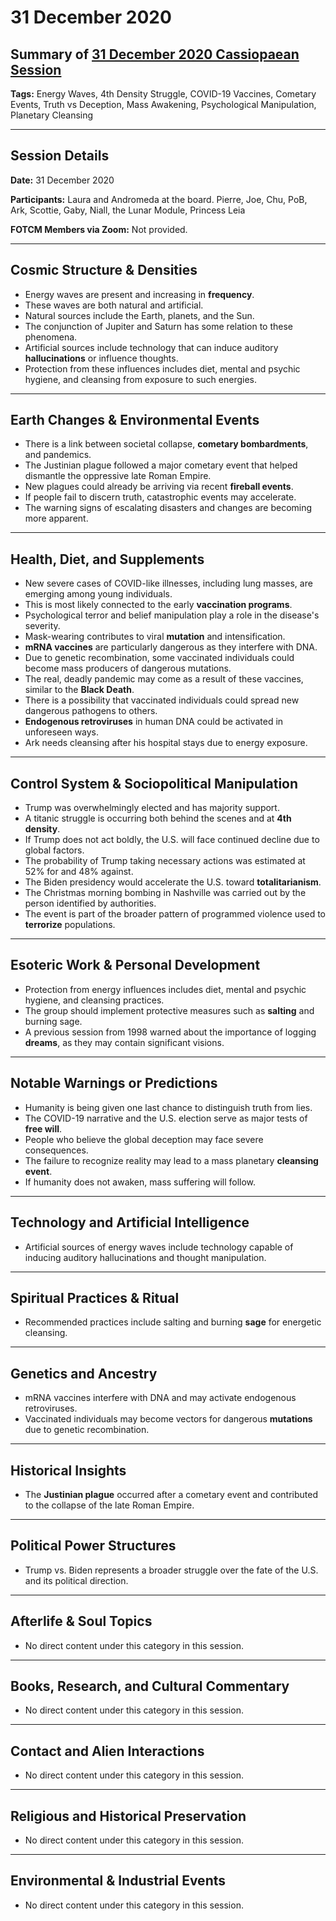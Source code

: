 # 31 December 2020

## Summary of [31 December 2020 Cassiopaean Session](https://cassiopaea.org/forum/threads/session-31-december-2020.49951/)

**Tags:** Energy Waves, 4th Density Struggle, COVID-19 Vaccines, Cometary Events, Truth vs Deception, Mass Awakening, Psychological Manipulation, Planetary Cleansing

---

## Session Details

**Date:** 31 December 2020

**Participants:** Laura and Andromeda at the board. Pierre, Joe, Chu, PoB, Ark, Scottie, Gaby, Niall, the Lunar Module, Princess Leia

**FOTCM Members via Zoom:** Not provided.

---

## Cosmic Structure & Densities

- Energy waves are present and increasing in **frequency**.
- These waves are both natural and artificial.
- Natural sources include the Earth, planets, and the Sun.
- The conjunction of Jupiter and Saturn has some relation to these phenomena.
- Artificial sources include technology that can induce auditory **hallucinations** or influence thoughts.
- Protection from these influences includes diet, mental and psychic hygiene, and cleansing from exposure to such energies.

---

## Earth Changes & Environmental Events

- There is a link between societal collapse, **cometary bombardments**, and pandemics.
- The Justinian plague followed a major cometary event that helped dismantle the oppressive late Roman Empire.
- New plagues could already be arriving via recent **fireball events**.
- If people fail to discern truth, catastrophic events may accelerate.
- The warning signs of escalating disasters and changes are becoming more apparent.

---

## Health, Diet, and Supplements

- New severe cases of COVID-like illnesses, including lung masses, are emerging among young individuals.
- This is most likely connected to the early **vaccination programs**.
- Psychological terror and belief manipulation play a role in the disease's severity.
- Mask-wearing contributes to viral **mutation** and intensification.
- **mRNA vaccines** are particularly dangerous as they interfere with DNA.
- Due to genetic recombination, some vaccinated individuals could become mass producers of dangerous mutations.
- The real, deadly pandemic may come as a result of these vaccines, similar to the **Black Death**.
- There is a possibility that vaccinated individuals could spread new dangerous pathogens to others.
- **Endogenous retroviruses** in human DNA could be activated in unforeseen ways.
- Ark needs cleansing after his hospital stays due to energy exposure.

---

## Control System & Sociopolitical Manipulation

- Trump was overwhelmingly elected and has majority support.
- A titanic struggle is occurring both behind the scenes and at **4th density**.
- If Trump does not act boldly, the U.S. will face continued decline due to global factors.
- The probability of Trump taking necessary actions was estimated at 52% for and 48% against.
- The Biden presidency would accelerate the U.S. toward **totalitarianism**.
- The Christmas morning bombing in Nashville was carried out by the person identified by authorities.
- The event is part of the broader pattern of programmed violence used to **terrorize** populations.

---

## Esoteric Work & Personal Development

- Protection from energy influences includes diet, mental and psychic hygiene, and cleansing practices.
- The group should implement protective measures such as **salting** and burning sage.
- A previous session from 1998 warned about the importance of logging **dreams**, as they may contain significant visions.

---

## Notable Warnings or Predictions

- Humanity is being given one last chance to distinguish truth from lies.
- The COVID-19 narrative and the U.S. election serve as major tests of **free will**.
- People who believe the global deception may face severe consequences.
- The failure to recognize reality may lead to a mass planetary **cleansing event**.
- If humanity does not awaken, mass suffering will follow.

---

## Technology and Artificial Intelligence

- Artificial sources of energy waves include technology capable of inducing auditory hallucinations and thought manipulation.

---

## Spiritual Practices & Ritual

- Recommended practices include salting and burning **sage** for energetic cleansing.

---

## Genetics and Ancestry

- mRNA vaccines interfere with DNA and may activate endogenous retroviruses.
- Vaccinated individuals may become vectors for dangerous **mutations** due to genetic recombination.

---

## Historical Insights

- The **Justinian plague** occurred after a cometary event and contributed to the collapse of the late Roman Empire.

---

## Political Power Structures

- Trump vs. Biden represents a broader struggle over the fate of the U.S. and its political direction.



---
## Afterlife & Soul Topics

- No direct content under this category in this session.


---
## Books, Research, and Cultural Commentary

- No direct content under this category in this session.


---
## Contact and Alien Interactions

- No direct content under this category in this session.


---
## Religious and Historical Preservation

- No direct content under this category in this session.


---
## Environmental & Industrial Events

- No direct content under this category in this session.


